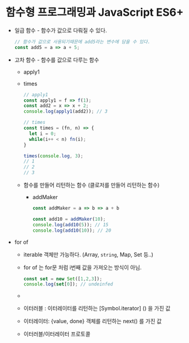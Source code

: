 # 함수형 프로그래밍과 JavaScript ES6+

- 일급 함수 - 함수가 값으로 다뤄질 수 있다.

  ```javascript
  // 함수가 값으로 사용되기때문에 add5라는 변수에 담을 수 있다.
  const add5 = a => a + 5;
  
  ```

- 고차 함수 - 함수를 값으로 다루는 함수

  - apply1

  - times

    ```javascript
    // apply1
    const apply1 = f => f(1);
    const add2 = x => x + 2;
    console.log(apply1(add2)); // 3
    
    // times
    const times = (fn, n) => {
      let i = 0;
      while(i++ < n) fn(i);
    }
    
    times(console.log, 3);
    // 1
    // 2
    // 3
    ```

    

  - 함수를 만들어 리턴하는 함수 (클로저를 만들어 리턴하는 함수)

    - addMaker

      ```javascript
      const addMaker = a => b => a + b
      
      const add10 = addMaker(10);
      console.log(add10(5)); // 15
      console.log(add10(10)); // 20
      ```

      

- for of

  - iterable 객체만 가능하다. (Array, `string`, Map, Set 등..)

  - for of 는 for문 처럼 i번째 값을 가져오는 방식이 아님. 

    ```javascript
    const set = new Set([1,2,3]);
    console.log(set[0]); // undeinfed
    ```

  - 

  - 이터러블 : 이터레이터를 리턴하는 [Symbol.iterator] () 을 가진 값
  - 이터레이터: {value, done} 객체를 리턴하는 next() 를 가진 값
  - 이터러블/이터레이터 프로토콜